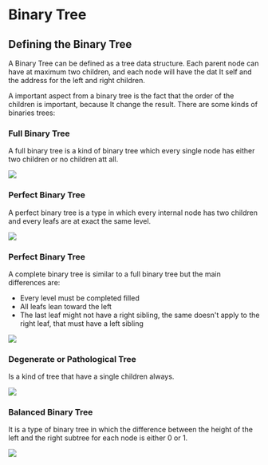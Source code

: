 # Binary Tree

## Defining the Binary Tree

A Binary Tree can be defined as a tree data structure. Each parent node can have at maximum two children, and each node will have the dat It self and the address for the left and right children. 

A important aspect from a binary tree is the fact that the order of the children is important, because It change the result.
There are some kinds of binaries trees:

### Full Binary Tree

A full binary tree is a kind of binary tree which every single node has either two children or no children att all.

[<img src="https://cdn.programiz.com/sites/tutorial2program/files/full-binary-tree_0.png">](https://cdn.programiz.com/sites/tutorial2program/files/full-binary-tree_0.png)


### Perfect Binary Tree

A perfect binary tree is a type in which every internal node has two children and every leafs are at exact the same level.

[<img src="https://cdn.programiz.com/sites/tutorial2program/files/perfect-binary-tree_0.png">](https://cdn.programiz.com/sites/tutorial2program/files/perfect-binary-tree_0.png)


### Perfect Binary Tree

A complete binary tree is similar to a full binary tree but the main differences are:

- Every level must be completed filled
- All leafs lean toward the left
- The last leaf might not have a right sibling, the same doesn't apply to the right leaf, that must have a left sibling

[<img src="https://cdn.programiz.com/sites/tutorial2program/files/complete-binary-tree_0.png">](https://cdn.programiz.com/sites/tutorial2program/files/complete-binary-tree_0.png)


### Degenerate or Pathological Tree

Is a kind of tree that have a single children always.

[<img src="https://cdn.programiz.com/sites/tutorial2program/files/degenerate-binary-tree_0.png">](https://cdn.programiz.com/sites/tutorial2program/files/degenerate-binary-tree_0.png)


### Balanced Binary Tree

It is a type of binary tree in which the difference between the height of the left and the right subtree for each node is either 0 or 1.

[<img src="https://cdn.programiz.com/sites/tutorial2program/files/height-balanced_1.png">](https://cdn.programiz.com/sites/tutorial2program/files/height-balanced_1.png)
